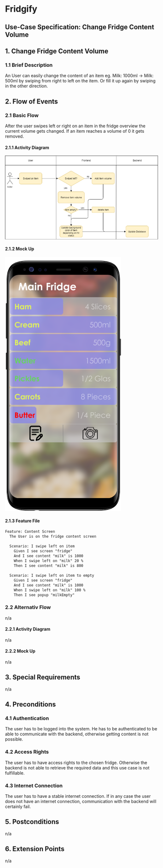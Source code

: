 # Fridgify

## Use-Case Specification: Change Fridge Content Volume

## 1. Change Fridge Content Volume

### 1.1 Brief Description

An User can easily change the content of an item eg. Milk: 1000ml -> Milk: 500ml by swiping from right to left on the item. Or fill it up again by swiping in the other direction.

## 2. Flow of Events

### 2.1 Basic Flow

After the user swipes left or right on an item in the fridge overview the current volume gets changed. If an item reaches a volume of 0 it gets removed.

#### 2.1.1 Activity Diagram

![Activity Diagram - Change Fridge Content Volume](changeContentVolume.png)

#### 2.1.2 Mock Up

![Activity Diagram - Change Fridge Content Volume](../../images/changeContentVolumeMockUp.png)

#### 2.1.3 Feature File
```
Feature: Content Screen
  The User is on the fridge content screen

  Scenario: I swipe left on item
    Given I see screen "fridge"
    And I see content "milk" is 1000
    When I swipe left on "milk" 20 %
    Then I see content "milk" is 800

  Scenario: I swipe left on item to empty
    Given I see screen "fridge"
    And I see content "milk" is 1000
    When I swipe left on "milk" 100 %
    Then I see popup "milkEmpty"
```

### 2.2 Alternativ Flow

n/a

#### 2.2.1 Activity Diagram

n/a

#### 2.2.2 Mock Up

n/a

## 3. Special Requirements

n/a

## 4. Preconditions

### 4.1 Authentication

The user has to be logged into the system. He has to be authenticated to be able to communicate with the backend, otherwise getting content is not possible.

### 4.2 Access Rights

The user has to have access rights to the chosen fridge. Otherwise the backend is not able to retrieve the required data and this use case is not fulfillable.

### 4.3 Internet Connection

The user has to have a stable internet connection. If in any case the user does not have an internet connection, communication with the backend will certainly fail.

## 5. Postconditions

n/a

## 6. Extension Points

n/a
